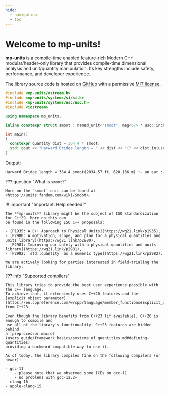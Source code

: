 ```yaml
---
hide:
  - navigation
  - toc
---
```


# Welcome to **mp-units**!

**mp-units** is a compile-time enabled feature-rich Modern C++ modular/header-only library that
provides compile-time dimensional analysis and unit/quantity manipulation. Its key strengths
include safety, performance, and developer experience.

The library source code is hosted on [GitHub](https://github.com/mpusz/mp-units) with a permissive
[MIT license](https://github.com/mpusz/units/blob/master/LICENSE.md).


```cpp
#include <mp-units/ostream.h>
#include <mp-units/systems/si/si.h>
#include <mp-units/systems/usc/usc.h>
#include <iostream>

using namespace mp_units;

inline constexpr struct smoot : named_unit<"smoot", mag<67> * usc::inch> {} smoot;

int main()
{
  constexpr quantity dist = 364.4 * smoot;
  std::cout << "Harward Bridge length = " << dist << "(" << dist.in(usc::foot) << ", " << dist.in(si::metre) << ") +- an ear :-)\n";
}
```

Output:

```txt
Harward Bridge length = 364.4 smoot(2034.57 ft, 620.136 m) +- an ear :-)
```

??? question "What is `smoot`?"

    More on the `smoot` unit can be found at <https://units.fandom.com/wiki/Smoot>.


!!! important "Important: Help needed!"

    The **mp-units** library might be the subject of ISO standardization for C++29. More on this can
    be found in the following ISO C++ proposals:

    - [P1935: A C++ Approach to Physical Units](https://wg21.link/p1935),
    - [P2980: A motivation, scope, and plan for a physical quantities and units library](https://wg21.link/p2980),
    - [P2981: Improving our safety with a physical quantities and units library](https://wg21.link/p2981),
    - [P2982: `std::quantity` as a numeric type](https://wg21.link/p2982).

    We are actively looking for parties interested in field-trialing the library.

??? info "Supported compilers"

    This library tries to provide the best user experience possible with the C++ language.
    To achieve that, it extensively uses C++20 features and the
    [explicit object parameter](https://en.cppreference.com/w/cpp/language/member_functions#Explicit_object_parameter)
    from C++23.

    Even though the library benefits from C++23 (if available), C++20 is enough to compile and
    use all of the library's functionality. C++23 features are hidden behind
    a [preprocessor macro](users_guide/framework_basics/systems_of_quantities.md#defining-quantities)
    providing a backward-compatible way to use it.

    As of today, the library compiles fine on the following compilers (or newer):

    - gcc-11
        - please note that we observed some ICEs on gcc-11
        - no problems with gcc-12.2+
    - clang-16
    - apple-clang-15
